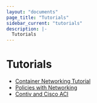 ```yaml
---
layout: "documents"
page_title: "Tutorials"
sidebar_current: "tutorials"
description: |-
  Tutorials
---
```


# Tutorials

- [Container Networking Tutorial](/documents/tutorials/container-101.html)
- [Policies with Networking](/documents/tutorials/contiv-compose.html)
- [Contiv and Cisco ACI](http://contiv.ciscolive.com/)
